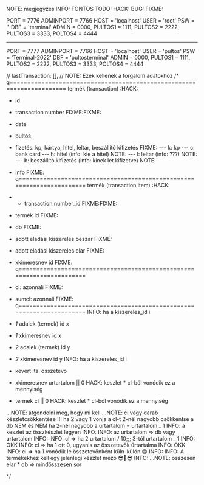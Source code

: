 NOTE: megjegyzes
INFO: FONTOS
TODO:
HACK:
BUG:
FIXME:

PORT = 7776
ADMINPORT = 7766
HOST = 'localhost'
USER = 'root'
PSW = ''
DBF = 'terminal'
ADMIN = 0000,
PULTOS1 = 1111,
PULTOS2 = 2222,
PULTOS3 = 3333,
POLTOS4 = 4444

---

PORT = 7777
ADMINPORT = 7766
HOST = 'localhost'
USER = 'pultos'
PSW = 'Terminal-2022'
DBF = 'pultosterminal'
ADMIN = 0000,
PULTOS1 = 1111,
PULTOS2 = 2222,
PULTOS3 = 3333,
POLTOS4 = 4444

// lastTransaction: [],
// NOTE: Ezek kellenek a forgalom adatokhoz
/\*
q======================================================================
termék (transaction) :HACK:

-   id
-   transaction number FIXME:FIXME:
-   date
-   pultos
-   fizetés: kp, kártya, hitel, leltár, beszállító kifizetés FIXME:
    --- k: kp
    --- c: bank card
    --- h: hitel (info: kie a hitel) NOTE:
    --- l: leltar (info: ???) NOTE:
    --- b: beszállító kifizetés (info: kinek let kifizetve) NOTE:
-   info FIXME:
    q======================================================================
    termék (transaction item) :HACK:
-   -   transaction number_id FIXME:FIXME:
-   termék id FIXME:
-   db FIXME:
-   adott eladási kiszereles beszar FIXME:
-   adott eladási kiszereles elar FIXME:
-   xkimeresnev id FIXME:
    q======================================================================
-   cl: azonnali FIXME:
-   sumcl: azonnali FIXME:
    q======================================================================
    INFO: ha a kiszereles_id i
-   _1_ adalek (termek) id x
-   _1_ xkimeresnev id x
-   _2_ adalek (termek) id y
-   _2_ xkimeresnev id y
    INFO: ha a kiszereles_id i

-   kevert ital osszetevo
-   xkimeresnev urtartalom || 0 HACK: keszlet \* cl-ból vonódik ez a mennyiség
-   termek cl || 0 HACK: keszlet \* cl-ból vonódik ez a mennyiség

...NOTE: átgondolni még, hogy mi kell
...NOTE: cl vagy darab készletcsökkentése !!! ha 2 vagy 1 vonja a cl-t
2-nél nagyobb csökkentse a db
NEM és NEM ha 2-nél nagyobb a urtartalom = urtartalom _ 1
INFO: a keszlet az összkészlet legyen INFO:
INFO: az urtartalom => db vagy urtartalom INFO:
INFO: cl => ha 2 urtartalom / 10;;; 3-tól urtartalom _ 1 INFO: OKK
INFO: cl => ha 1 ott 0, ugyanis az összetevők űrtartalma INFO: OKK
INFO: cl => ha 1 vonódik le összetevőnként küln-külön 😋 INFO:
INFO: A termékekhez kell egy jelenlegi készlet mező 😎🦉😎 INFO:
...NOTE: osszesen elar \* db => mindösszesen sor

\*/
